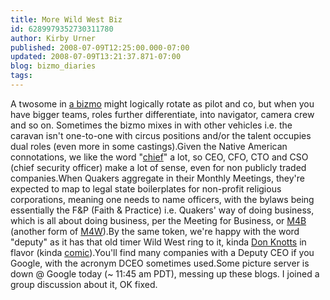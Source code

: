 ```yaml
---
title: More Wild West Biz
id: 6289979352730311780
author: Kirby Urner
published: 2008-07-09T12:25:00.000-07:00
updated: 2008-07-09T13:21:37.871-07:00
blog: bizmo_diaries
tags: 
---
```


A twosome in [a bizmo](http://mybizmo.blogspot.com/2005/07/jetblues-bizmo.html) might logically rotate as pilot and co, but when you have bigger teams, roles further differentiate, into navigator, camera crew and so on.  Sometimes the bizmo mixes in with other vehicles i.e. the caravan isn't one-to-one with circus positions and/or the talent occupies dual roles (even more in some castings).Given the Native American connotations, we like the word "[chief](http://worldgame.blogspot.com/2007/01/synergeo-31526.html)" a lot, so CEO, CFO, CTO and CSO (chief security officer) make a lot of sense, even for non publicly traded companies.When Quakers aggregate in their Monthly Meetings, they're expected to map to legal state boilerplates for non-profit religious corporations, meaning one needs to name officers, with the bylaws being essentially the F&P (Faith & Practice) i.e. Quakers' way of doing business, which is all about doing business, per the Meeting for Business, or [M4B](http://worldgame.blogspot.com/2007/12/beefs-faith-practice.html) (another form of [M4W](http://controlroom.blogspot.com/2007/11/etcha-sketch-view.html)).By the same token, we're happy with the word "deputy" as it has that old timer Wild West ring to it, kinda [Don Knotts](http://www.imdb.com/name/nm0461455/) in flavor (kinda [comic](http://worldgame.blogspot.com/2008/06/random-zine-covers.html)).You'll find many companies with a Deputy CEO if you Google, with the acronym DCEO sometimes used.Some picture server is down @ Google today (~ 11:45 am PDT), messing up these blogs.  I joined a group discussion about it, OK fixed.